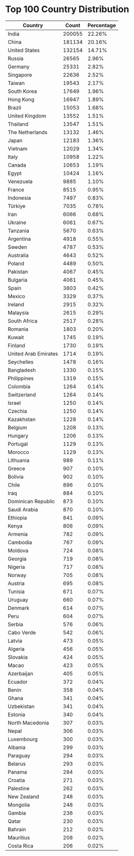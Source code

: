 # Top 100 Country Distribution
| Country | Count | Percentage |
|----|----|----|
| India | 200055 | 22.26% |
| China | 181134 | 20.16% |
| United States | 132154 | 14.71% |
| Russia | 26565 | 2.96% |
| Germany | 25331 | 2.82% |
| Singapore | 22636 | 2.52% |
| Taiwan | 19543 | 2.17% |
| South Korea | 17649 | 1.96% |
| Hong Kong | 16947 | 1.89% |
| Brazil | 15053 | 1.68% |
| United Kingdom | 13552 | 1.51% |
| Thailand | 13547 | 1.51% |
| The Netherlands | 13132 | 1.46% |
| Japan | 12183 | 1.36% |
| Vietnam | 12029 | 1.34% |
| Italy | 10958 | 1.22% |
| Canada | 10653 | 1.19% |
| Egypt | 10424 | 1.16% |
| Venezuela | 9885 | 1.10% |
| France | 8515 | 0.95% |
| Indonesia | 7497 | 0.83% |
| Türkiye | 7035 | 0.78% |
| Iran | 6066 | 0.68% |
| Ukraine | 6061 | 0.67% |
| Tanzania | 5670 | 0.63% |
| Argentina | 4918 | 0.55% |
| Sweden | 4787 | 0.53% |
| Australia | 4643 | 0.52% |
| Poland | 4489 | 0.50% |
| Pakistan | 4067 | 0.45% |
| Bulgaria | 4061 | 0.45% |
| Spain | 3803 | 0.42% |
| Mexico | 3329 | 0.37% |
| Ireland | 2915 | 0.32% |
| Malaysia | 2615 | 0.29% |
| South Africa | 2517 | 0.28% |
| Romania | 1803 | 0.20% |
| Kuwait | 1745 | 0.19% |
| Finland | 1730 | 0.19% |
| United Arab Emirates | 1714 | 0.19% |
| Seychelles | 1478 | 0.16% |
| Bangladesh | 1330 | 0.15% |
| Philippines | 1319 | 0.15% |
| Colombia | 1264 | 0.14% |
| Switzerland | 1264 | 0.14% |
| Israel | 1250 | 0.14% |
| Czechia | 1250 | 0.14% |
| Kazakhstan | 1228 | 0.14% |
| Belgium | 1208 | 0.13% |
| Hungary | 1206 | 0.13% |
| Portugal | 1129 | 0.13% |
| Morocco | 1129 | 0.13% |
| Lithuania | 989 | 0.11% |
| Greece | 907 | 0.10% |
| Bolivia | 902 | 0.10% |
| Chile | 896 | 0.10% |
| Iraq | 884 | 0.10% |
| Dominican Republic | 873 | 0.10% |
| Saudi Arabia | 870 | 0.10% |
| Ethiopia | 841 | 0.09% |
| Kenya | 806 | 0.09% |
| Armenia | 782 | 0.09% |
| Cambodia | 767 | 0.09% |
| Moldova | 724 | 0.08% |
| Georgia | 719 | 0.08% |
| Nigeria | 717 | 0.08% |
| Norway | 705 | 0.08% |
| Austria | 695 | 0.08% |
| Tunisia | 671 | 0.07% |
| Uruguay | 660 | 0.07% |
| Denmark | 614 | 0.07% |
| Peru | 604 | 0.07% |
| Serbia | 576 | 0.06% |
| Cabo Verde | 542 | 0.06% |
| Latvia | 473 | 0.05% |
| Algeria | 456 | 0.05% |
| Slovakia | 424 | 0.05% |
| Macao | 423 | 0.05% |
| Azerbaijan | 405 | 0.05% |
| Ecuador | 372 | 0.04% |
| Benin | 358 | 0.04% |
| Ghana | 341 | 0.04% |
| Uzbekistan | 341 | 0.04% |
| Estonia | 340 | 0.04% |
| North Macedonia | 307 | 0.03% |
| Nepal | 306 | 0.03% |
| Luxembourg | 300 | 0.03% |
| Albania | 299 | 0.03% |
| Paraguay | 294 | 0.03% |
| Belarus | 293 | 0.03% |
| Panama | 284 | 0.03% |
| Croatia | 271 | 0.03% |
| Palestine | 262 | 0.03% |
| New Zealand | 248 | 0.03% |
| Mongolia | 248 | 0.03% |
| Gambia | 236 | 0.03% |
| Qatar | 230 | 0.03% |
| Bahrain | 212 | 0.02% |
| Mauritius | 208 | 0.02% |
| Costa Rica | 206 | 0.02% |
